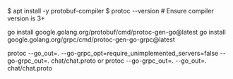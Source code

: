 $ apt install -y protobuf-compiler
$ protoc --version  # Ensure compiler version is 3+

go install google.golang.org/protobuf/cmd/protoc-gen-go@latest
go install google.golang.org/grpc/cmd/protoc-gen-go-grpc@latest



protoc --go_out=. --go-grpc_opt=require_unimplemented_servers=false --go-grpc_out=. chat/chat.proto
or
protoc --go-grpc_out=. --go_out=. chat/chat.proto
